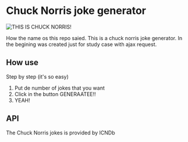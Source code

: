 # Chuck Norris joke generator

![THIS IS CHUCK NORRIS!](https://mrraduan.github.io/chuck-norris-joke-generator/images/img-readme.png)

How the name os this repo saied. This is a chuck norris joke generator.
In the begining was created just for study case with ajax request.

## How use

Step by step (it's so easy)

1. Put de number of jokes that you want
2. Click in the button GENERAATEE!!
3. YEAH!

## API

The Chuck Norris jokes is provided by ICNDb
